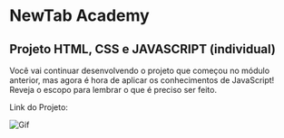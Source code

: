 <h1>NewTab Academy</h1>
<h2>Projeto HTML, CSS e JAVASCRIPT (individual)</h2>

<p>Você vai continuar desenvolvendo o projeto que começou no módulo anterior, mas agora é hora de aplicar os conhecimentos de JavaScript! Reveja o escopo para lembrar o que é preciso ser feito.</p>

Link do Projeto:

![Gif](https://i.imgur.com/0zEOzSM.gif)